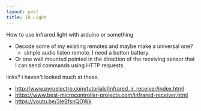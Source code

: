 ```yaml
---
layout: post
title: IR Light
---
```


How to use infrared light with arduino or something

- Decode some of my existing remotes and maybe make a universal one?
  - simple audio listen remote. I need a button battery.
- Or one wall mounted pointed in the direction of the receiving sensor that I can send commands using HTTP requests

links? i haven't looked much at these.

- <http://www.pyroelectro.com/tutorials/infrared_ir_receiver/index.html>
- <https://www.best-microcontroller-projects.com/infrared-receiver.html>
- <https://youtu.be/3jeSfsnQOWk>